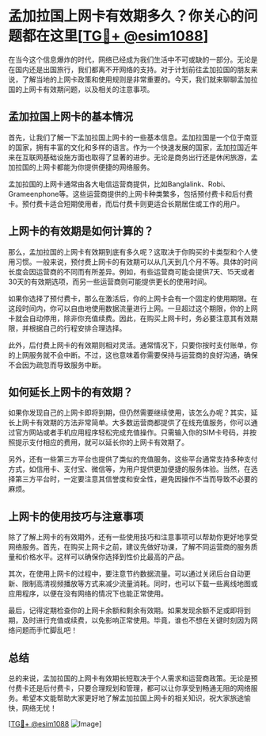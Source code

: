 # 孟加拉国上网卡有效期多久？你关心的问题都在这里[[TG💪+ @esim1088](https://t.me/s/esim1088)]

在当今这个信息爆炸的时代，网络已经成为我们生活中不可或缺的一部分。无论是在国内还是出国旅行，我们都离不开网络的支持。对于计划前往孟加拉国的朋友来说，了解当地的上网卡政策和使用规则是非常重要的。今天，我们就来聊聊孟加拉国的上网卡有效期问题，以及相关的注意事项。

## 孟加拉国上网卡的基本情况

首先，让我们了解一下孟加拉国上网卡的一些基本信息。孟加拉国是一个位于南亚的国家，拥有丰富的文化和多样的语言。作为一个快速发展的国家，孟加拉国近年来在互联网基础设施方面也取得了显著的进步。无论是商务出行还是休闲旅游，孟加拉国的上网卡都能为你提供便捷的网络服务。

孟加拉国的上网卡通常由各大电信运营商提供，比如Banglalink、Robi、Grameenphone等。这些运营商提供的上网卡种类繁多，包括预付费卡和后付费卡。预付费卡适合短期使用者，而后付费卡则更适合长期居住或工作的用户。

## 上网卡的有效期是如何计算的？

那么，孟加拉国的上网卡有效期到底有多久呢？这取决于你购买的卡类型和个人使用习惯。一般来说，预付费上网卡的有效期可以从几天到几个月不等。具体的时间长度会因运营商的不同而有所差异。例如，有些运营商可能会提供7天、15天或者30天的有效期选项，而另一些运营商则可能提供更长的使用时间。

如果你选择了预付费卡，那么在激活后，你的上网卡会有一个固定的使用期限。在这段时间内，你可以自由地使用数据流量进行上网。一旦超过这个期限，你的上网卡就会自动停用，除非你充值续费。因此，在购买上网卡时，务必要注意其有效期限，并根据自己的行程安排合理选择。

此外，后付费上网卡的有效期则相对灵活。通常情况下，只要你按时支付账单，你的上网服务就不会中断。不过，这也意味着你需要保持与运营商的良好沟通，确保不会因为疏忽而导致服务中断。

## 如何延长上网卡的有效期？

如果你发现自己的上网卡即将到期，但仍然需要继续使用，该怎么办呢？其实，延长上网卡有效期的方法非常简单。大多数运营商都提供了在线充值服务，你可以通过官方网站或者手机应用程序轻松完成充值操作。只需输入你的SIM卡号码，并按照提示支付相应的费用，就可以延长你的上网卡有效期了。

另外，还有一些第三方平台也提供了类似的充值服务。这些平台通常支持多种支付方式，如信用卡、支付宝、微信等，为用户提供更加便捷的服务体验。当然，在选择第三方平台时，一定要注意其信誉度和安全性，避免因操作不当而导致不必要的麻烦。

## 上网卡的使用技巧与注意事项

除了了解上网卡的有效期外，还有一些使用技巧和注意事项可以帮助你更好地享受网络服务。首先，在购买上网卡之前，建议先做好功课，了解不同运营商的服务质量和价格水平。这样可以确保你选择到性价比最高的产品。

其次，在使用上网卡的过程中，要注意节约数据流量。可以通过关闭后台自动更新、限制高清视频播放等方式来减少流量消耗。同时，也可以下载一些离线地图或应用程序，以便在没有网络的情况下也能正常使用。

最后，记得定期检查你的上网卡余额和剩余有效期。如果发现余额不足或即将到期，及时进行充值或续费，以免影响正常使用。毕竟，谁也不想在关键时刻因为网络问题而手忙脚乱吧！

## 总结

总的来说，孟加拉国的上网卡有效期长短取决于个人需求和运营商政策。无论是预付费卡还是后付费卡，只要合理规划和管理，都可以让你享受到畅通无阻的网络服务。希望本文能帮助大家更好地了解孟加拉国上网卡的相关知识，祝大家旅途愉快，网络无忧！

[[TG💪+ @esim1088](https://t.me/s/esim1088) ![Image](https://i.postimg.cc/4NQfJmqS/Snipaste-2025-05-13-00-14-12.png)]